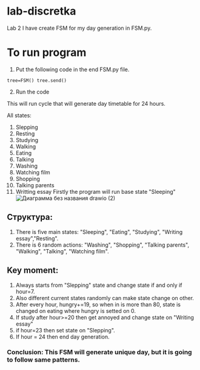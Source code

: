 # lab-discretka
Lab 2
I have create FSM for my day generation in FSM.py.

# To run program
1) Put the following code in the end FSM.py file.

`tree=FSM()
tree.send()`

2) Run the code
 
This will run cycle that will generate day timetable for 24 hours.

All states:
1) Slepping
2) Resting
3) Studying
4) Walking
5) Eating
6) Talking
7) Washing
8) Watching film
9) Shopping
10) Talking parents
11) Writting essay
Firstly the program will run base state "Sleeping"
![Диаграмма без названия drawio (2)](https://github.com/mikl123/lab-discretka/assets/69431189/b24b72d3-996a-4bdd-8434-14c8bc2ea664)

<!-- buf -->
## Структура:
1) There is five main states: "Sleeping", "Eating", "Studying", "Writing essay","Resting".
2) There is 6 random actions: "Washing", "Shopping", "Talking parents", "Walking", "Talking", "Watching film".
<!-- buf -->
## Key moment:
1) Always starts from "Slepping" state and change state if and only if hour=7.
2) Also different current states randomly can make state change on other.
3) After every hour, hungry+=19, so when in is more than 80, state is changed on eating where hungry is setted on 0.
4) If study after hour>=20 then get annoyed and change state on "Writing essay"
5) if hour=23 then set state on "Slepping".
6) If hour = 24 then end day generation.
### Conclusion: This FSM will generate unique day, but it is going to follow same patterns.
